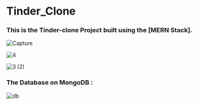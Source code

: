 # Tinder_Clone
### This is the Tinder-clone Project built using the [MERN Stack].

![Capture](https://user-images.githubusercontent.com/49027071/112829491-d5c37d80-90ae-11eb-9615-b9909f8db332.PNG)

![4](https://user-images.githubusercontent.com/49027071/112829765-36eb5100-90af-11eb-9c3d-28140400c1f1.png)

![3 (2)](https://user-images.githubusercontent.com/49027071/112830430-25567900-90b0-11eb-9e06-1fffa8b06a4d.png)

### The Database on MongoDB :

![db](https://user-images.githubusercontent.com/49027071/112829866-5edab480-90af-11eb-87df-0e8f530c75f7.PNG)
